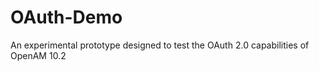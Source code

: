 OAuth-Demo
==========

An experimental prototype designed to test the OAuth 2.0 capabilities of OpenAM 10.2
